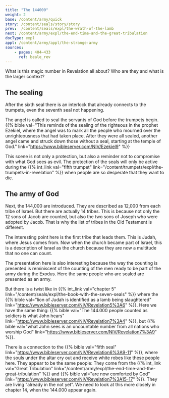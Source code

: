 ```yaml
---
title: "The 144000"
weight: 2
base: /content/army/quick
story: /content/seals/story/story
prev:  /content/seals/expl/the-wrath-of-the-lamb
next: /content/army/expl/the-end-time-and-the-great-tribulation
docType: expl
appl: /content/army/appl/the-strange-army
sources:
    - pages: 404–433
      ref: beale_rev
---
```


What is this magic number in Revelation all about? Who are they and what is the larger context?

## The sealing

<a name="9366"></a>
After the sixth seal there is an interlock that already connects to the trumpets, even the seventh seal not happening.

The angel is called to seal the servants of God before the trumpets begin. {{% bible val="This reminds of the sealing of the righteous in the prophet Ezekiel, where the angel was to mark all the people who mourned over the unrighteousness that had taken place. After they were all sealed, another angel came and struck down those without a seal, starting at the temple of God." link="https://www.bibleserver.com/NIV/Ezekiel9" %}}

This scene is not only a protection, but also a reminder not to compromise with what God sees as evil. The protection of the seals will only be active during the {{% int_link val="fifth trumpet" link="/content/trumpets/expl/the-trumpets-in-revelation" %}} when people are so desperate that they want to die.

## The army of God

<a name="2cd4"></a>
Next, the 144,000 are introduced. They are described as 12,000 from each tribe of Israel. But there are actually 14 tribes. This is because not only the 12 sons of Jacob are counted, but also the two sons of Joseph who were adopted by Jacob. That is why the list of tribes in the Old Testament is different.

The interesting point here is the first tribe that leads them. This is Judah, where Jesus comes from. Now when the church became part of Israel, this is a description of Israel as the church because they are now a multitude that no one can count.

The presentation here is also interesting because the way the counting is presented is reminiscent of the counting of the men ready to be part of the army during the Exodus. Here the same people who are sealed are presented as an army.

But there is a twist like in {{% int_link val="chapter 5" link="/content/seals/expl/the-book-with-the-seven-seals" %}} where the {{% bible val="lion of Judah is identified as a lamb being slaughtered" link="https://www.bibleserver.com/NIV/Revelation5%3A6" %}}. Here we have the same thing: {{% bible val="The 144.000 people counted as soldiers is what John hears" link="https://www.bibleserver.com/NIV/Revelation7%3A4" %}}, but {{% bible val="what John sees is an uncountable number from all nations who worship God" link="https://www.bibleserver.com/NIV/Revelation7%3A9" %}}.

There is a connection to the {{% bible val="fifth seal" link="https://www.bibleserver.com/NIV/Revelation6%3A9-11" %}}, where the souls under the altar cry out and receive white robes like these people here. They appear to be the same people: They come from the {{% int_link val="Great Tribulation" link="/content/army/expl/the-end-time-and-the-great-tribulation" %}} and {{% bible val="are now comforted by God" link="https://www.bibleserver.com/NIV/Revelation7%3A15-17" %}}. They are living “already in the not yet”. We need to look at this more closely in chapter 14, when the 144.000 appear again.
